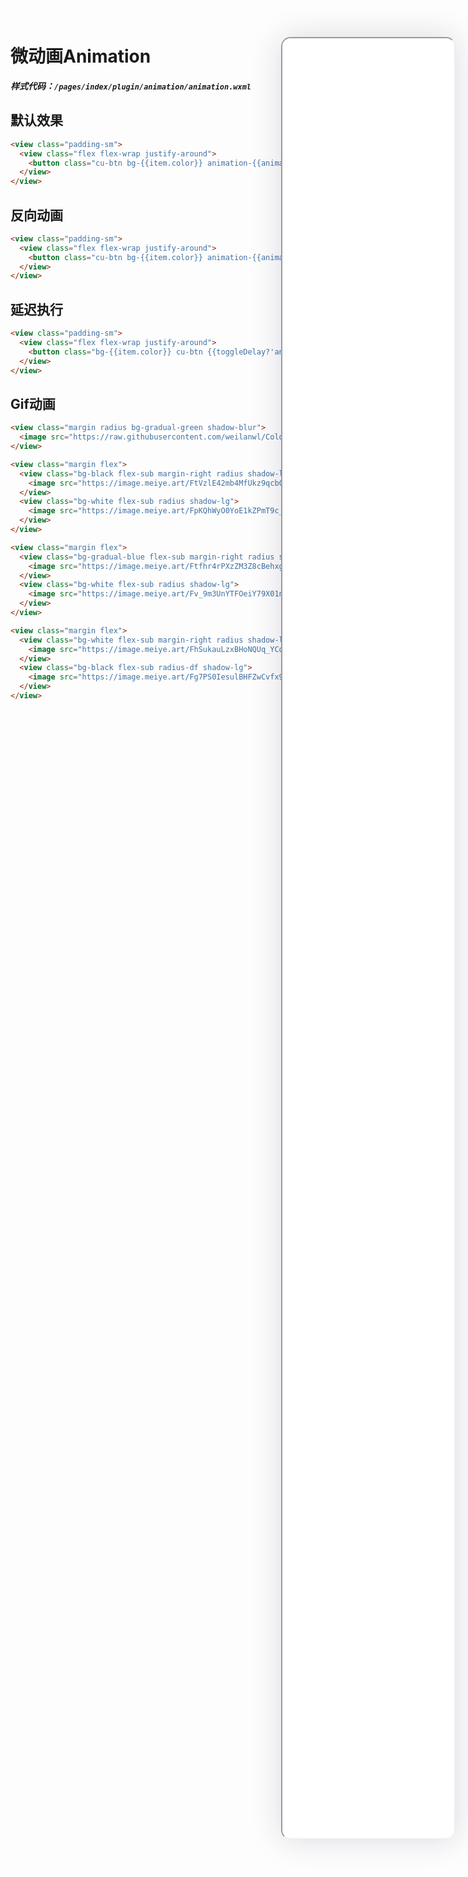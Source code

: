 <!--
 * @Descripttion: 
 * @version: V1.0
 * @Author: Xiaokang Lei
 * @email: lxk201808@163.com
 * @Date: 2022-12-02 17:57:27
 * @LastEditors: Xiaokang Lei
 * @LastEditTime: 2022-12-09 17:05:27
-->

<div class="minipre" style="width:18%; min-width:275px; height:90%; float:right; position:fixed; right:2.5%;top:2%;z-index:99;">
    <iframe src="./h5/index.html#/pages/index/plugin/animation/animation" width="100%" height="80%" style="border-radius:15px; box-shadow:0 0 50px 0px rgb(30 0 60 / 15%);"></iframe>
</div>

# 微动画Animation

***样式代码：`/pages/index/plugin/animation/animation.wxml`***

## 默认效果

```html
<view class="padding-sm">
  <view class="flex flex-wrap justify-around">
    <button class="cu-btn bg-{{item.color}} animation-{{animation==item.name?item.name:''}} margin-sm basis-sm shadow" bindtap="toggle" data-class="{{item.name}}" wx:for="{{list}}" wx:key="item">{{item.name}}</button>
  </view>
</view>
```

## 反向动画

```html
<view class="padding-sm">
  <view class="flex flex-wrap justify-around">
    <button class="cu-btn bg-{{item.color}} animation-{{animation==item.name+'s'?item.name:''}} animation-reverse margin-sm basis-sm shadow" bindtap="toggle" data-class="{{item.name+'s'}}" wx:for="{{list}}" wx:key="item">{{item.name}}</button>
  </view>
</view>
```

## 延迟执行

```html
<view class="padding-sm">
  <view class="flex flex-wrap justify-around">
    <button class="bg-{{item.color}} cu-btn {{toggleDelay?'animation-slide-bottom':''}} margin-sm basis-sm shadow" style="animation-delay: {{(index+1)*0.1}}s;" wx:for="{{list}}" wx:key="item">0.{{index+1}}s</button>
  </view>
</view>
```

## Gif动画

```html
<view class="margin radius bg-gradual-green shadow-blur">
  <image src="https://raw.githubusercontent.com/weilanwl/ColorUI/master/demo/images/wave.gif" mode="scaleToFill" class="gif-black response" style="height:100rpx"></image>
</view>

<view class="margin flex">
  <view class="bg-black flex-sub margin-right radius shadow-lg">
    <image src="https://image.meiye.art/FtVzlE42mb4MfUkz9qcbCKq8Qv_a?imageMogr2/thumbnail/450x/interlace/1" mode="aspectFit" class="gif-black response" style="height:240rpx"></image>
  </view>
  <view class="bg-white flex-sub radius shadow-lg">
    <image src="https://image.meiye.art/FpKQhWyO0YoE1kZPmT9c_m8C4vJZ" mode="aspectFit" class="gif-white response" style="height:240rpx"></image>
  </view>
</view>

<view class="margin flex">
  <view class="bg-gradual-blue flex-sub margin-right radius shadow-lg">
    <image src="https://image.meiye.art/Ftfhr4rPXzZM3Z8cBehxgQHH2Gj6?imageMogr2/thumbnail/450x/interlace/1" mode="aspectFit" class="gif-black response" style="height:240rpx"></image>
  </view>
  <view class="bg-white flex-sub radius shadow-lg">
    <image src="https://image.meiye.art/Fv_9m3UnYTFOeiY79X01nBupGyKx?imageMogr2/thumbnail/450x/interlace/1" mode="aspectFit" class="gif-white response" style="height:240rpx"></image>
  </view>
</view>

<view class="margin flex">
  <view class="bg-white flex-sub margin-right radius shadow-lg">
    <image src="https://image.meiye.art/FhSukauLzxBHoNQUq_YCqRN0CCKz?imageMogr2/thumbnail/450x/interlace/1" mode="aspectFit" class="gif-white response" style="height:240rpx"></image>
  </view>
  <view class="bg-black flex-sub radius-df shadow-lg">
    <image src="https://image.meiye.art/Fg7PS0IesulBHFZwCvfx9-pj6fgs?imageMogr2/thumbnail/450x/interlace/1" mode="aspectFit" class="gif-black response" style="height:240rpx"></image>
  </view>
</view>
```

<br>



